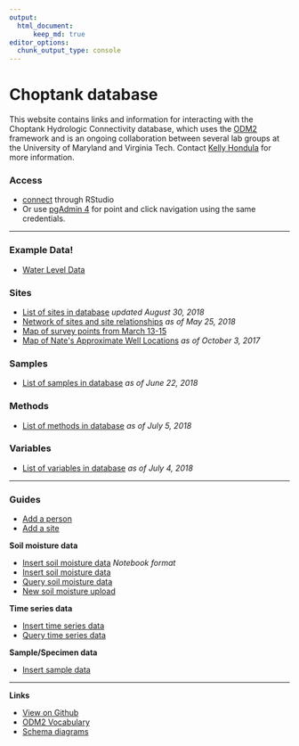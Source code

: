 ```yaml
---
output: 
  html_document:
      keep_md: true
editor_options: 
  chunk_output_type: console
---
```


<!-- README.md is generated from README.Rmd. Please edit that file -->

# Choptank database

This website contains links and information for interacting with the Choptank Hydrologic Connectivity database, which uses the [ODM2](http://www.odm2.org/) framework and is an ongoing collaboration between several lab groups at the University of Maryland and Virginia Tech. Contact [Kelly Hondula](https://github.com/khondula) for more information. 

### Access

* [connect](https://palmerlab-umd.github.io/choptank-db/connect.nb.html) through RStudio
* Or use [pgAdmin 4](https://www.pgadmin.org/) for point and click navigation using the same credentials.


---

### Example Data!

* [Water Level Data](https://palmerlab-umd.github.io/choptank-db/PT_data_demo.html)

### Sites

* [List of sites in database](https://palmerlab-umd.github.io/choptank-db/current-sites.nb.html) *updated August 30, 2018*
* [Network of sites and site relationships](https://palmerlab-umd.github.io/choptank-db/sites-network.html) *as of May 25, 2018*
* [Map of survey points from March 13-15](https://palmerlab-umd.github.io/choptank-db/survey_pts.html)
* [Map of Nate's Approximate Well Locations](https://palmerlab-umd.github.io/choptank-db/ApproxWellLoc.html) 
*as of October 3, 2017*

### Samples

* [List of samples in database](https://palmerlab-umd.github.io/choptank-db/samples.html) *as of June 22, 2018*

### Methods

* [List of methods in database](https://palmerlab-umd.github.io/choptank-db/current-methods.nb.html) *as of July 5, 2018*

### Variables

* [List of variables in database](https://palmerlab-umd.github.io/choptank-db/current-variables.nb.html) *as of July 4, 2018*

---

### Guides

* [Add a person](https://palmerlab-umd.github.io/choptank-db/people.nb.html)
* [Add a site](https://palmerlab-umd.github.io/choptank-db/new-sites.nb.html)

**Soil moisture data**

* [Insert soil moisture data](https://palmerlab-umd.github.io/choptank-db/soil-moisture-notebook.nb.html) _Notebook format_
* [Insert soil moisture data](https://palmerlab-umd.github.io/choptank-db/soil-moisture-measurements.html)
* [Query soil moisture data](https://palmerlab-umd.github.io/choptank-db/query-soil-moisture.nb.html)
* [New soil moisture upload](http://palmerlab-umd.github.io/choptank-db/soilmoisture-data-upload.nb.html)

**Time series data**

* [Insert time series data](https://palmerlab-umd.github.io/choptank-db/wind-data-upload.nb.html)
* [Query time series data](https://palmerlab-umd.github.io/choptank-db/query-time-series.nb.html)

**Sample/Specimen data**

* [Insert sample data](https://palmerlab-umd.github.io/choptank-db/sample-example.nb.html)

---

**Links**

* [View on Github](https://github.com/palmerlab-umd/choptank-db)
* [ODM2 Vocabulary](http://vocabulary.odm2.org/)
* [Schema diagrams](http://odm2.github.io/ODM2/schemas/ODM2_Current/diagrams/index.html)
